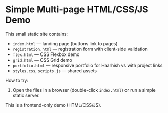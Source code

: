 # Simple Multi-page HTML/CSS/JS Demo

This small static site contains:

- `index.html` — landing page (buttons link to pages)
- `registration.html` — registration form with client-side validation
- `flex.html` — CSS Flexbox demo
- `grid.html` — CSS Grid demo
- `portfolio.html` — responsive portfolio for Haarhish vs with project links
- `styles.css`, `scripts.js` — shared assets

How to try:

1. Open the files in a browser (double-click `index.html`) or run a simple static server.

This is a frontend-only demo (HTML/CSS/JS).
